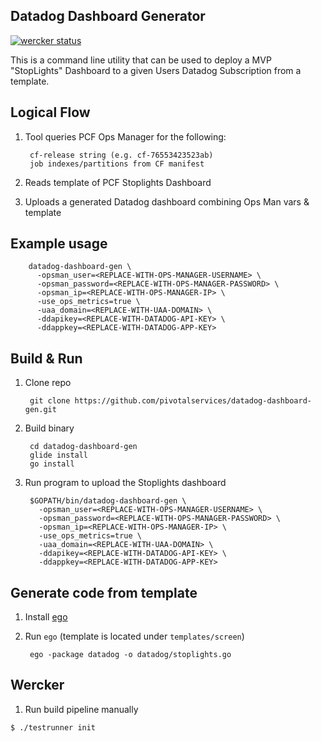## Datadog Dashboard Generator

[![wercker status](https://app.wercker.com/status/50db510a35a5626edb8795cd6c131915/s/master "wercker status")](https://app.wercker.com/project/byKey/50db510a35a5626edb8795cd6c131915)

This is a command line utility that can be used to deploy a MVP "StopLights" Dashboard to a given Users Datadog Subscription from a template.

## Logical Flow

1. Tool queries PCF Ops Manager for the following:

        cf-release string (e.g. cf-76553423523ab)
        job indexes/partitions from CF manifest

2. Reads template of PCF Stoplights Dashboard

3. Uploads a generated Datadog dashboard combining Ops Man vars & template

## Example usage

        datadog-dashboard-gen \
          -opsman_user=<REPLACE-WITH-OPS-MANAGER-USERNAME> \
          -opsman_password=<REPLACE-WITH-OPS-MANAGER-PASSWORD> \
          -opsman_ip=<REPLACE-WITH-OPS-MANAGER-IP> \
          -use_ops_metrics=true \
          -uaa_domain=<REPLACE-WITH-UAA-DOMAIN> \
          -ddapikey=<REPLACE-WITH-DATADOG-API-KEY> \
          -ddappkey=<REPLACE-WITH-DATADOG-APP-KEY>

## Build & Run

1. Clone repo

        git clone https://github.com/pivotalservices/datadog-dashboard-gen.git

1. Build binary

        cd datadog-dashboard-gen
        glide install
        go install

1. Run program to upload the Stoplights dashboard

        $GOPATH/bin/datadog-dashboard-gen \
          -opsman_user=<REPLACE-WITH-OPS-MANAGER-USERNAME> \
          -opsman_password=<REPLACE-WITH-OPS-MANAGER-PASSWORD> \
          -opsman_ip=<REPLACE-WITH-OPS-MANAGER-IP> \
          -use_ops_metrics=true \
          -uaa_domain=<REPLACE-WITH-UAA-DOMAIN> \
          -ddapikey=<REPLACE-WITH-DATADOG-API-KEY> \
          -ddappkey=<REPLACE-WITH-DATADOG-APP-KEY>

## Generate code from template

1. Install [ego](https://github.com/benbjohnson/ego)

1. Run `ego` (template is located under `templates/screen`)

        ego -package datadog -o datadog/stoplights.go

## Wercker

1. Run build pipeline manually

  ```console
  $ ./testrunner init
  ```
